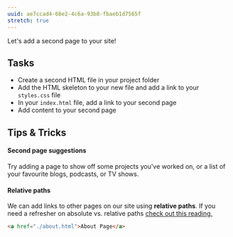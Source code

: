 ```yaml
---
uuid: ae7ccad4-68e2-4c6a-93b8-fbaeb1d7565f
stretch: true
---
```


Let's add a second page to your site!

## Tasks

- Create a second HTML file in your project folder
- Add the HTML skeleton to your new file and add a link to your `styles.css` file
- In your `index.html` file, add a link to your second page
- Add content to your second page

## Tips & Tricks

#### Second page suggestions

Try adding a page to show off some projects you've worked on, or a list of your favourite blogs, podcasts, or TV shows.

#### Relative paths

We can add links to other pages on our site using **relative paths**. If you need a refresher on absolute vs. relative paths [check out this reading.](/872f1868-83fa-4e85-90ad-e9c2e67bec6c)

```html
<a href="./about.html">About Page</a>
```
